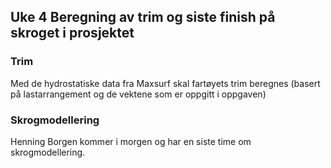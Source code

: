 
## Uke 4 Beregning av trim og siste finish på skroget i prosjektet 

### Trim

Med de hydrostatiske data fra Maxsurf skal fartøyets trim beregnes (basert på lastarrangement og de vektene som er oppgitt i oppgaven)



### Skrogmodellering 

Henning Borgen kommer i morgen og har en siste time om skrogmodellering. 



